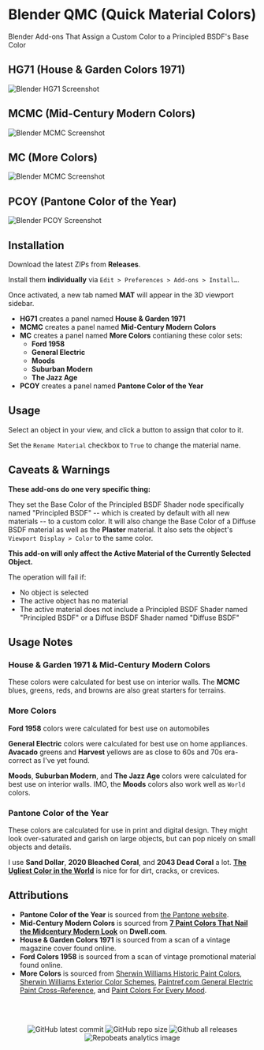 <h1>Blender QMC (Quick Material Colors)</h1>

Blender Add-ons That Assign a Custom Color to a Principled BSDF's Base Color

<!-- ## F58 (Ford Colors 1958)

![Blender F58 Screenshot](https://github.com/don1138/blender-pcoy/blob/main/imx/blender-f58.jpg)
 -->
## HG71 (House & Garden Colors 1971)

![Blender HG71 Screenshot](https://github.com/don1138/blender-pcoy/blob/main/imx/blender-hg71.jpg)

## MCMC (Mid-Century Modern Colors)

![Blender MCMC Screenshot](https://github.com/don1138/blender-pcoy/blob/main/imx/blender-mcmc.jpg)

## MC (More Colors)

![Blender MCMC Screenshot](https://github.com/don1138/blender-pcoy/blob/main/imx/blender-mc.jpg)

## PCOY (Pantone Color of the Year)

![Blender PCOY Screenshot](https://github.com/don1138/blender-pcoy/blob/main/imx/blender-pcoy.jpg)

## Installation

Download the latest ZIPs from **Releases**.

Install them **individually** via ``Edit > Preferences > Add-ons > Install…``.

Once activated, a new tab named **MAT** will appear in the 3D viewport sidebar.
<!-- - **F58** creates a panel named **Ford Colors** -->
- **HG71** creates a panel named **House & Garden 1971**
- **MCMC** creates a panel named **Mid-Century Modern Colors**
- **MC** creates a panel named **More Colors** contianing these color sets:
  - **Ford 1958**
  - **General Electric**
  - **Moods**
  - **Suburban Modern**
  - **The Jazz Age**
- **PCOY** creates a panel named **Pantone Color of the Year**

## Usage

Select an object in your view, and click a button to assign that color to it.

Set the ``Rename Material`` checkbox to ``True`` to change the material name.

## Caveats & Warnings

**These add-ons do one very specific thing:**

They set the Base Color of the Principled BSDF Shader node specifically named "Principled BSDF" -- which is created by default with all new materials -- to a custom color. It will also change the Base Color of a Diffuse BSDF material as well as the **Plaster** material. It also sets the object's `Viewport Display > Color` to the same color.

**This add-on will only affect the Active Material of the Currently Selected Object.**

The operation will fail if:
- No object is selected
- The active object has no material
- The active material does not include a Principled BSDF Shader named "Principled BSDF" or a Diffuse BSDF Shader named "Diffuse BSDF"

## Usage Notes

### House & Garden 1971 & Mid-Century Modern Colors
These colors were calculated for best use on interior walls. The **MCMC** blues, greens, reds, and browns are also great starters for terrains.

### More Colors
**Ford 1958** colors were calculated for best use on automobiles

**General Electric** colors were calculated for best use on home appliances. **Avacado** greens and **Harvest** yellows are as close to 60s and 70s era-correct as I've yet found.

**Moods**, **Suburban Modern**, and **The Jazz Age** colors were calculated for best use on interior walls. IMO, the **Moods** colors also work well as `World` colors.

### Pantone Color of the Year
These colors are calculated for use in print and digital design. They might look over-saturated and garish on large objects, but can pop nicely on small objects and details.

I use **Sand Dollar**, **2020 Bleached Coral**, and **2043 Dead Coral** a lot. [**The Ugliest Color in the World**](https://www.huffpost.com/entry/ugliest-color-pantone_n_57570df6e4b0ca5c7b504538) is nice for for dirt, cracks, or crevices.

## Attributions

- **Pantone Color of the Year** is sourced from [the Pantone website](https://www.pantone.com/articles/past-colors-of-the-year).
- **Mid-Century Modern Colors** is sourced from [**7 Paint Colors That Nail the Midcentury Modern Look**](https://www.dwell.com/article/best-midcentury-modern-paint-colors-111e82a1) on **Dwell.com**.
- **House & Garden Colors 1971** is sourced from a scan of a vintage magazine cover found online.
- **Ford Colors 1958** is sourced from a scan of vintage promotional material found online.
- **More Colors** is sourced from [Sherwin Williams Historic Paint Colors](https://www.sherwin-williams.com/en-us/color/color-collections/historic-paint-colors), [Sherwin Williams Exterior Color Schemes](https://www.sherwin-williams.com/homeowners/color/find-and-explore-colors/paint-colors-by-collection/exterior-color-schemes/suburban-modern),  [Paintref.com General Electric Paint Cross-Reference](https://paintref.com/cgi-bin/colorcodedisplay.cgi?model=General%20Electric), and [Paint Colors For Every Mood](https://www.domino.com/content/paint-colors-for-every-mood).

<br><br>
<p align="center">
  <img alt="GitHub latest commit" src="https://img.shields.io/github/last-commit/don1138/blender-qmc">
  <img alt="GitHub repo size" src="https://img.shields.io/github/repo-size/don1138/blender-qmc">
  <img alt="Github all releases" src="https://img.shields.io/github/downloads/don1138/blender-qmc/total.svg"><br>
  <img src="https://repobeats.axiom.co/api/embed/52e50c70eb6c2d9d025cc8b7bf8f3c40ddf5b214.svg" alt="Repobeats analytics image">
</p>
